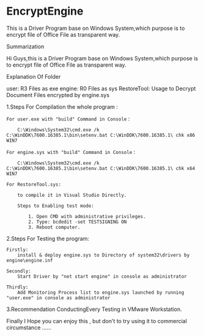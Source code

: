 # EncryptEngine
This is a Driver Program base on Windows System,which purpose is to encrypt file of Office File as transparent way.

Summarization

Hi Guys,this is a Driver Program base on Windows System,which purpose is to encrypt file of Office File as transparent way.

Explanation Of Folder

user:		R3 Files as exe
engine:		R0 Files as sys 
RestoreTool:	Usage to Decrypt Document Files encrypted by engine.sys

1.Steps For Compilation the whole program :
	
	For user.exe with "build" Command in Console：

		C:\Windows\System32\cmd.exe /k C:\WinDDK\7600.16385.1\bin\setenv.bat C:\WinDDK\7600.16385.1\ chk x86 WIN7
	
	For engine.sys with "build" Command in Console：
		
		C:\Windows\System32\cmd.exe /k C:\WinDDK\7600.16385.1\bin\setenv.bat C:\WinDDK\7600.16385.1\ chk x64 WIN7	
	
	For RestoreTool.sys:
		
		to compile it in Visual Studio Directly.
		
		Steps to Enabling test mode:

			1. Open CMD with administrative privileges.
			2. Type: bcdedit -set TESTSIGNING ON
			3. Reboot computer.

2.Steps For Testing the program:

	Firstly:
		install & deploy engine.sys to Directory of system32\drivers by engine\engine.inf

	Secondly:
		Start Driver by "net start engine" in console as administrator

	Thirdly:
		Add Monitoring Process list to engine.sys launched by running "user.exe" in console as administrator

3.Recommendation ConductingEvery Testing in VMware Workstation.

Finally I Hope you can enjoy this , but don't to try using it to commercial circumstance ......
